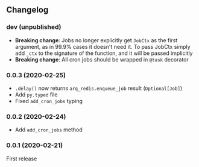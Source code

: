 ## Changelog

### dev (unpublished)
* **Breaking change**: Jobs no longer explicitly get `JobCtx` as the first argument, as in 99.9% cases it doesn't need it. To pass JobCtx simply add `_ctx` to the signature of the function, and it will be passed implicitly
* **Breaking change**: All cron jobs should be wrapped in `@task` decorator

### 0.0.3 (2020-02-25)
* `.delay()` now returns `arq_redis.enqueue_job` result (`Optional[Job]`)
* Add `py.typed` file
* Fixed `add_cron_jobs` typing

### 0.0.2 (2020-02-24)
* Add `add_cron_jobs` method

### 0.0.1 (2020-02-21)
First release
